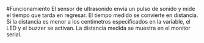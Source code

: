 #Funcionamiento
El sensor de ultrasonido envía un pulso de sonido y mide el tiempo que tarda en regresar.
El tiempo medido se convierte en distancia.
Si la distancia es menor a los centimetros especificados en la variable, el LED y el buzzer se activan.
La distancia medida se muestra en el monitor serial.

